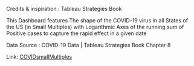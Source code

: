 Credits & inspiration : Tableau Strategies Book

This Dashboard features The shape of the COVID-19 virus in all States of the US (in Small Multiples) with Logarithmic Axes of the running sum of Positive cases to capture the rapid effect in a given date

Data Source : COVID-19 Data | Tableau Strategies Book Chapter 8

Link: [COVIDsmallMultiples](https://public.tableau.com/app/profile/amira.salama/viz/VisualisingCOVIDinStateswithSmallMultiples/COVIDsmallMultiples)

